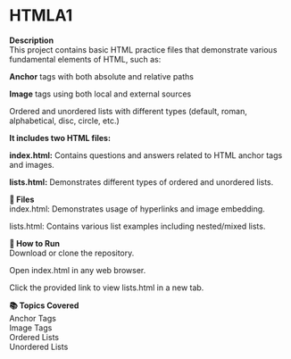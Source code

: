 # HTMLA1
**Description** <br>
This project contains basic HTML practice files that demonstrate various fundamental elements of HTML, such as:

**Anchor**  tags with both absolute and relative paths

**Image**  tags using both local and external sources

Ordered and unordered lists with different types (default, roman, alphabetical, disc, circle, etc.)

**It includes two HTML files:** <br>

**index.html:** Contains questions and answers related to HTML anchor tags and images.<br>

**lists.html:** Demonstrates different types of ordered and unordered lists.<br>

**📁 Files**<br>
index.html: Demonstrates usage of hyperlinks and image embedding.<br>

lists.html: Contains various list examples including nested/mixed lists.<br>

**🚀 How to Run**<br>
Download or clone the repository.<br>

Open index.html in any web browser.<br>

Click the provided link to view lists.html in a new tab.<br>

**📚 Topics Covered**  <br> Anchor Tags <br>   Image Tags <br>   Ordered Lists <br>   Unordered Lists <br>

